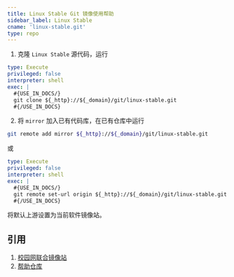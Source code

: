 ```yaml
---
title: Linux Stable Git 镜像使用帮助
sidebar_label: Linux Stable
cname: 'linux-stable.git'
type: repo
---
```


1. 克隆 `Linux Stable` 源代码，运行

```yaml cli
type: Execute
privileged: false
interpreter: shell
exec: |
  #{USE_IN_DOCS/}
  git clone ${_http}://${_domain}/git/linux-stable.git
  #{/USE_IN_DOCS}
```

2. 将 `mirror` 加入已有代码库，在已有仓库中运行

```bash varcode
git remote add mirror ${_http}://${_domain}/git/linux-stable.git
```

或

```yaml cli
type: Execute
privileged: false
interpreter: shell
exec: |
  #{USE_IN_DOCS/}
  git remote set-url origin ${_http}://${_domain}/git/linux-stable.git
  #{/USE_IN_DOCS}
```

将默认上游设置为当前软件镜像站。

## 引用

1. [校园网联合镜像站](https://mirrors.cernet.edu.cn/about)  
2. [帮助仓库](https://github.com/mirrorz-org/mirrorz-help)  

